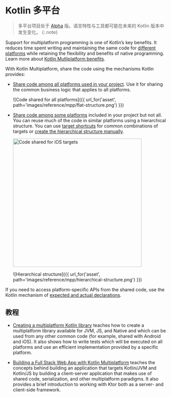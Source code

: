 [//]: # (title: Kotlin 多平台)

# Kotlin 多平台

> 多平台项目处于 [Alpha](evolution/components-stability.md) 版。语言特性与工具都可能在未来的 Kotlin 版本中发生变化。
{:.note}

Support for multiplatform programming is one of Kotlin’s key benefits. It reduces time spent writing and maintaining the
same code for [different platforms](mpp-supported-platforms.md) while retaining the flexibility and benefits of native programming.
Learn more about [Kotlin Mutliplatform benefits](multiplatform.md).

With Kotlin Multiplatform, share the code using the mechanisms Kotlin provides:

*   [Share code among all platforms used in your project](mpp-share-on-platforms.md#share-code-on-all-platforms). Use it for sharing the common
    business logic that applies to all platforms.

    ![Code shared for all platforms]({{ url_for('asset', path='images/reference/mpp/flat-structure.png') }})

*   [Share code among some platforms](mpp-share-on-platforms.md#share-code-on-similar-platforms) included in your project but not all. You can
    reuse much of the code in similar platforms using a hierarchical structure. You can use [target shortcuts](mpp-share-on-platforms.md#use-target-shortcuts)
    for common combinations of targets or [create the hierarchical structure manually](mpp-share-on-platforms.md#configure-the-hierarchical-structure-manually).

    <img class="img-responsive" src="{{ url_for('asset', path='images/reference/mpp/iosmain-hierarchy.png') }}" alt="Code shared for iOS targets" width="400"/>

    ![Hierarchical structure]({{ url_for('asset', path='images/reference/mpp/hierarchical-structure.png') }})

If you need to access platform-specific APIs from the shared code, use the Kotlin mechanism of [expected and actual
declarations](mpp-connect-to-apis.md).

## 教程

* [Creating a multiplatform Kotlin library](/docs/tutorials/mpp/multiplatform-library.md) teaches how to create a multiplatform
  library available for JVM, JS, and Native and which can be used from any other common code (for example, shared with
  Android and iOS). It also shows how to write tests which will be executed on all platforms and use an efficient implementation
  provided by a specific platform.

* [Building a Full Stack Web App with Kotlin Multiplatform](https://play.kotlinlang.org/hands-on/Full%20Stack%20Web%20App%20with%20Kotlin%20Multiplatform/01_Introduction)
  teaches the concepts behind building an application that targets Kotlin/JVM and Kotlin/JS by building a client-server
  application that makes use of shared code, serialization, and other multiplatform paradigms. It also provides a brief
  introduction to working with Ktor both as a server- and client-side framework.
